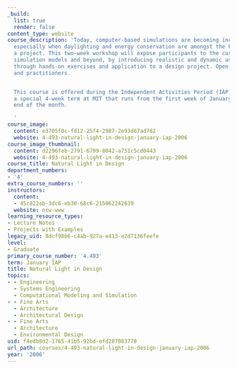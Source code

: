 ```yaml
---
_build:
  list: true
  render: false
content_type: website
course_description: 'Today, computer-based simulations are becoming increasingly popular,
  especially when daylighting and energy conservation are amongst the key goals for
  a project. This two-week workshop will expose participants to the current daylighting
  simulation models and beyond, by introducing realistic and dynamic assessment methods
  through hands-on exercises and application to a design project. Open to students
  and practitioners.


  This course is offered during the Independent Activities Period (IAP), which is
  a special 4-week term at MIT that runs from the first week of January until the
  end of the month.

  '
course_image:
  content: e3705f0c-fd12-25f4-2987-2e93d67ad782
  website: 4-493-natural-light-in-design-january-iap-2006
course_image_thumbnail:
  content: d2296feb-2791-6799-8042-a751c5cd0443
  website: 4-493-natural-light-in-design-january-iap-2006
course_title: Natural Light in Design
department_numbers:
- '4'
extra_course_numbers: ''
instructors:
  content:
  - 45c822ab-3dc6-eb30-68c6-215062242639
  website: ocw-www
learning_resource_types:
- Lecture Notes
- Projects with Examples
legacy_uid: 8dcf98b6-c4ab-927a-e413-e2d7136feefe
level:
- Graduate
primary_course_number: '4.493'
term: January IAP
title: Natural Light in Design
topics:
- - Engineering
  - Systems Engineering
  - Computational Modeling and Simulation
- - Fine Arts
  - Architecture
  - Architectural Design
- - Fine Arts
  - Architecture
  - Environmental Design
uid: f4edb8d2-1765-41b5-92bd-efd287083770
url_path: courses/4-493-natural-light-in-design-january-iap-2006
year: '2006'
---
```

